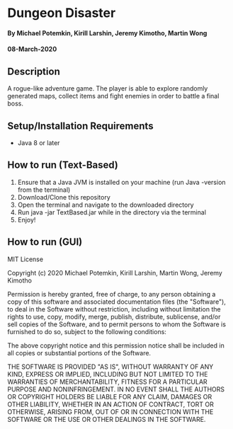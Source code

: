 # Dungeon Disaster
#### By **Michael Potemkin, Kirill Larshin, Jeremy Kimotho, Martin Wong**
#### 08-March-2020
## Description
A rogue-like adventure game. The player is able to explore randomly generated maps, collect items and fight enemies in order to battle a final boss.
## Setup/Installation Requirements
* Java 8 or later
## How to run (Text-Based)
1. Ensure that a Java JVM is installed on your machine (run Java -version from the terminal)
2. Download/Clone this repository
3. Open the terminal and navigate to the downloaded directory
4. Run java -jar TextBased.jar while in the directory via the terminal
5. Enjoy!

## How to run (GUI)

MIT License

Copyright (c) 2020 Michael Potemkin, Kirill Larshin, Martin Wong, Jeremy Kimotho

Permission is hereby granted, free of charge, to any person obtaining a copy of this software and associated documentation files (the "Software"), to deal in the Software without restriction, including without limitation the rights to use, copy, modify, merge, publish, distribute, sublicense, and/or sell copies of the Software, and to permit persons to whom the Software is furnished to do so, subject to the following conditions:

The above copyright notice and this permission notice shall be included in all copies or substantial portions of the Software.

THE SOFTWARE IS PROVIDED "AS IS", WITHOUT WARRANTY OF ANY KIND, EXPRESS OR IMPLIED, INCLUDING BUT NOT LIMITED TO THE WARRANTIES OF MERCHANTABILITY, FITNESS FOR A PARTICULAR PURPOSE AND NONINFRINGEMENT. IN NO EVENT SHALL THE AUTHORS OR COPYRIGHT HOLDERS BE LIABLE FOR ANY CLAIM, DAMAGES OR OTHER LIABILITY, WHETHER IN AN ACTION OF CONTRACT, TORT OR OTHERWISE, ARISING FROM, OUT OF OR IN CONNECTION WITH THE SOFTWARE OR THE USE OR OTHER DEALINGS IN THE SOFTWARE.
